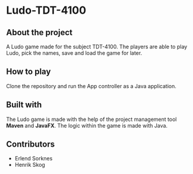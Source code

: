# Ludo-TDT-4100

## About the project 

A Ludo game made for the subject TDT-4100. The players are able to play Ludo, pick the names, save and load the game for later. 

## How to play

Clone the repository and run the App controller as a Java application. 

## Built with

The Ludo game is made with the help of the project management tool **Maven** and **JavaFX**. The logic within the game is made with Java. 

## Contributors

- Erlend Sorknes
- Henrik Skog



